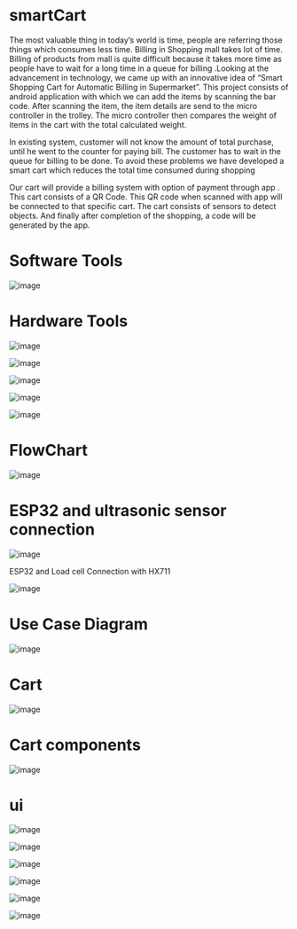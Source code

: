 # smartCart

The most valuable thing in today’s world is time, people are referring those things which consumes less time. Billing in Shopping mall takes lot of time. Billing of products from mall is quite difficult because it takes more time as people have to wait for a long time in a queue for billing .Looking at the advancement in technology, we came up with an innovative idea of “Smart Shopping Cart for Automatic Billing in Supermarket”. This project consists of android application with which we can add the items by scanning the bar code. After scanning the item, the item details are send to the micro controller in the trolley. The micro controller then compares the weight of items in the cart with the total calculated weight. 



In existing system, customer will not know the amount of total purchase, until he went to the counter for paying bill. The customer has to wait in the queue for billing to be done. To avoid these problems we have developed a smart cart which reduces the total time consumed during shopping



Our cart will provide a billing system with option of payment through app .
This cart consists of  a QR Code.
This QR code when scanned with app will be connected to that specific cart.
The cart consists of sensors to detect objects.
 And finally after completion of the shopping, a code will be generated by the app.


# Software Tools

![image](https://user-images.githubusercontent.com/34026172/160632983-88c7181e-1e30-4396-b6f5-bdc75b8bc772.png)


# Hardware Tools

![image](https://user-images.githubusercontent.com/34026172/160633158-29d07e82-8c59-4d19-bd5f-f5adaeb7acb0.png)


![image](https://user-images.githubusercontent.com/34026172/160633309-7b2baf37-eb4e-4173-8df3-bea8d02c8717.png)

![image](https://user-images.githubusercontent.com/34026172/160633407-b18cd165-f5b7-4cd1-9ab9-e1af76acbd4a.png)

![image](https://user-images.githubusercontent.com/34026172/160633467-2067f14b-3ee0-4c6b-986a-140904caf44e.png)

![image](https://user-images.githubusercontent.com/34026172/160633493-d34895cd-a6eb-4df8-851b-f947abcfd2fe.png)



# FlowChart

![image](https://user-images.githubusercontent.com/34026172/160633650-506ae87d-e93e-4d3f-9c3c-3f446c18b858.png)

# ESP32 and ultrasonic sensor connection

![image](https://user-images.githubusercontent.com/34026172/160633797-adea2c7c-af65-48f5-981b-f42f113f9534.png)

ESP32 and Load cell Connection with HX711

![image](https://user-images.githubusercontent.com/34026172/160633884-f6913e9c-c83a-47c9-8e20-2ddfaec709f3.png)

# Use Case Diagram

![image](https://user-images.githubusercontent.com/34026172/160633983-b9191b94-1551-4d5c-8e41-1d8db8dc89b4.png)


# Cart

![image](https://user-images.githubusercontent.com/34026172/160634130-f3b0cd33-f150-4bd4-93b6-099d5e65185a.png)


# Cart components

![image](https://user-images.githubusercontent.com/34026172/160634237-6da26aa9-f2b6-44e0-a796-5a320a02c4d2.png)

# ui

![image](https://user-images.githubusercontent.com/34026172/160634354-719791d5-84d9-42c0-8d24-130bb831fd2c.png)

![image](https://user-images.githubusercontent.com/34026172/160634381-38f9d659-9d0e-4d3d-86ca-aabf051a0401.png)

![image](https://user-images.githubusercontent.com/34026172/160634427-6eab2f55-0230-4772-84e6-8df908db7276.png)

![image](https://user-images.githubusercontent.com/34026172/160634460-2b8e7f69-edf3-4e17-a48f-d84e56f63aac.png)

![image](https://user-images.githubusercontent.com/34026172/160634490-5baf2954-f8b0-432d-892f-298813a45874.png)

![image](https://user-images.githubusercontent.com/34026172/160634522-201f3555-babf-43cd-afd7-8aecb323066e.png)










